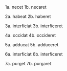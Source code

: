 1a. necet 
1b. necaret

2a. habeat 
2b. haberet

3a. interficiat
3b. interficeret

4a. occidat
4b. occideret

5a. adducat
5b. adduceret

6a. interficiat
6b. interficeret

7a. purget
7b. purgaret
